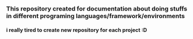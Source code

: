 ### This repository created for documentation about doing stuffs in different programing languages/framework/environments

#### i really tired to create new repository for each project :D